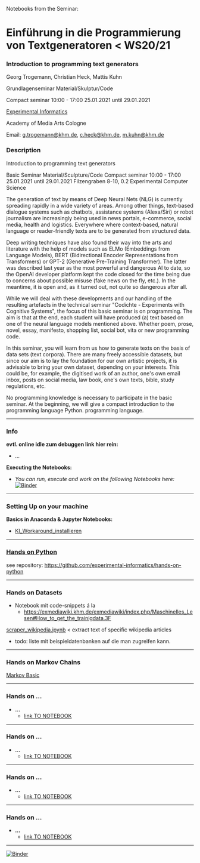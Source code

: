 Notebooks from the Seminar:

# Einführung in die Programmierung von Textgeneratoren < WS20/21

### Introduction to programming text generators

Georg Trogemann, Christian Heck, Mattis Kuhn

Grundlagenseminar Material/Skulptur/Code

Compact seminar 10:00 - 17:00
25.01.2021 until 29.01.2021

[Experimental Informatics](https://en.khm.de/exMedia_experimentelle_informatik/)

Academy of Media Arts Cologne

Email: g.trogemann@khm.de, c.heck@khm.de, m.kuhn@khm.de

### Description

Introduction to programming text generators

Basic Seminar Material/Sculpture/Code
Compact seminar 10:00 - 17:00
25.01.2021 until 29.01.2021
Filzengraben 8-10, 0.2 Experimental Computer Science

The generation of text by means of Deep Neural Nets (NLG) is currently spreading rapidly in a wide variety of areas. Among other things, text-based dialogue systems such as chatbots, assistance systems (Alexa/Siri) or robot journalism are increasingly being used in news portals, e-commerce, social media, health and logistics. Everywhere where context-based, natural language or reader-friendly texts are to be generated from structured data.

Deep writing techniques have also found their way into the arts and literature with the help of models such as ELMo (Embeddings from Language Models), BERT (Bidirectional Encoder Representations from Transformers) or GPT-2 (Generative Pre-Training Transformer). The latter was described last year as the most powerful and dangerous AI to date, so the OpenAI developer platform kept the code closed for the time being due to concerns about possible misuse (fake news on the fly, etc.). In the meantime, it is open and, as it turned out, not quite so dangerous after all.

While we will deal with these developments and our handling of the resulting artefacts in the technical seminar "Codichte - Experiments with Cognitive Systems", the focus of this basic seminar is on programming. The aim is that at the end, each student will have produced (a) text based on one of the neural language models mentioned above. Whether poem, prose, novel, essay, manifesto, shopping list, social bot, vita or new programming code.

In this seminar, you will learn from us how to generate texts on the basis of data sets (text corpora). There are many freely accessible datasets, but since our aim is to lay the foundation for our own artistic projects, it is advisable to bring your own dataset, depending on your interests. This could be, for example, the digitised work of an author, one's own email inbox, posts on social media, law book, one's own texts, bible, study regulations, etc.

No programming knowledge is necessary to participate in the basic seminar. At the beginning, we will give a compact introduction to the programming language Python. programming language.

---

### Info 

**evtl. online idle zum debuggen link hier rein:**

* ...

**Executing the Notebooks:**

- *You can run, execute and work on the following Notebooks here:* [![Binder](https://mybinder.org/badge_logo.svg)](https://mybinder.org/v2/gh/experimental-informatics/hands-on-text-generators/HEAD)

---

### Setting Up on your machine

**Basics in Anaconda & Jupyter Notebooks:**

* [KI_Workaround_installieren](https://exmediawiki.khm.de/exmediawiki/index.php/KI_Workaround_installieren)

---

### [Hands on Python](https://github.com/experimental-informatics/hands-on-python)

see repository: https://github.com/experimental-informatics/hands-on-python

---

### Hands on Datasets

* Notebook mit code-snippets á la 
  * <https://exmediawiki.khm.de/exmediawiki/index.php/Maschinelles_Lesen#How_to_get_the_trainigdata.3F> 
  
[scraper_wikipedia.ipynb](https://github.com/experimental-informatics/hands-on-python/blob/master/scraper_wikipedia.ipynb) < extract text of specific wikipedia articles

* todo: liste mit beispieldatenbanken auf die man zugreifen kann.

---

### Hands on Markov Chains

[Markov Basic](https://github.com/experimental-informatics/hands-on-text-generators/blob/master/markov_basic.ipynb)

---

### Hands on ...

* **...**
  * [link TO NOTEBOOK]()

---

### Hands on ...

* **...**
  * [link TO NOTEBOOK]()

---

### Hands on ...

* **...**
  * [link TO NOTEBOOK]()

---

### Hands on ...

* **...**
  * [link TO NOTEBOOK]()

---

[![Binder](https://mybinder.org/badge_logo.svg)](https://mybinder.org/v2/gh/experimental-informatics/hands-on-text-generators/HEAD)

